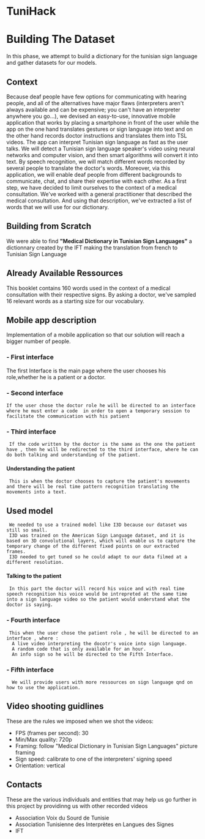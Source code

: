 # TuniHack

# Building The Dataset
 In this phase, we attempt to build a dictionary for the tunisian sign language and gather datasets for our models.
  ## Context
  Because deaf people have few options for communicating with hearing people, and all of the alternatives have major flaws (interpreters aren't always available and can be expensive; you can't have an interpreter anywhere you go...), we devised an easy-to-use, innovative mobile application that works by placing a smartphone in front of the user while the app on the one hand translates gestures or sign language into text and on the other hand records doctor instructions and translates them into TSL videos. The app can interpret Tunisian sign language as fast as the user talks. We will detect a Tunisian sign language speaker's video using neural networks and computer vision, and then smart algorithms will convert it into text. By speech recognition, we will match different words recorded by several people to translate the doctor's words.
  Moreover, via this application, we will enable deaf people from different backgrounds to communicate, chat, and share their expertise with each other.
  As a first step, we have decided to limit ourselves to the context of a medical consultation. We've worked with a general practitioner that described the medical consultation. And using that description, we've extracted a list of words that we will use for our dictionary. 
   ## Building from Scratch
   We were able to find <strong>"Medical Dictionary in Tunisian Sign Languages"</strong> a dictionnary created by the IFT making the translation from french to Tunisian Sign Language
   ## Already Available Ressources
   This booklet contains 160 words used in the context of a medical consultation with their respective signs. By asking a doctor, we've sampled 16 relevant words as a starting size for our vocabulary.
   
   ## Mobile app description
   Implementation of  a mobile application so that our solution will reach a bigger number of people.
   ### - <strong>First interface</strong>
   The first Interface is the main page where the user chooses his role,whether he is a patient or a doctor.      
  ###  - <strong>Second interface</strong>
    If the user chose the doctor role he will be directed to an interface where he must enter a code  in order to open a temporary session to facilitate the communication with his patient 
   ###  - <strong>Third interface</strong>
     If the code written by the doctor is the same as the one the patient have , then he will be redirected to the third interface, where he can do both talking and understanding of the patient.
     
   #### Understanding the patient 
     This is when the doctor chooses to capture the patient's movements and there will be real time pattern recognition translating the movements into a text.
   ## Used model
     We needed to use a trained model like I3D because our dataset was still so small.
     I3D was trained on the American Sign Language dataset, and it is based on 3D convolutional layers, which will enable us to capture the temporary change of the different fixed points on our extracted frames.
     I3D needed to get tuned so he could adapt to our data filmed at a different resolution.
   #### Talking to the patient 
     In this part the doctor will record his voice and with real time speech recognition his voice would be intrepreted at the same time into a sign language video so the patient would understand what the doctor is saying.
   ###  - <strong>Fourth interface</strong>
     This when the user chose the patient role , he will be directed to an interface , where : 
      A live video interpreting the docotr's voice into sign language.
      A random code that is only available for an hour.
      An info sign so he will be directed to the Fifth Interface.
   ###   - <strong>Fifth interface</strong>
      We will provide users with more ressources on sign language qnd on how to use the application.
## Video shooting guidlines
These are the rules we imposed when we shot the videos:
- FPS (frames per second): 30
- Min/Max quality: 720p
- Framing: follow "Medical Dictionary in Tunisian Sign Languages" picture framing
- Sign speed: calibrate to one of the interpreters' signing speed
- Orientation: vertical

## Contacts
These are the various individuals and entities that may help us go further in this project by providinng us with other recorded videos
- Association Voix du Sourd de Tunisie
- Association Tunisienne des Interprètes en Langues des Signes
- IFT
